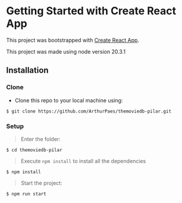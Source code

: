 # Getting Started with Create React App

This project was bootstrapped with [Create React App](https://github.com/facebook/create-react-app).

This project was made using node version 20.3.1

## Installation

### Clone

- Clone this repo to your local machine using:
```shell
$ git clone https://github.com/ArthurPaes/themoviedb-pilar.git
```
### Setup
> Enter the folder:
```shell
$ cd themoviedb-pilar
```
> Execute `npm install` to install all the dependencies

```shell
$ npm install
```

> Start the project:
```shell
$ npm run start
```